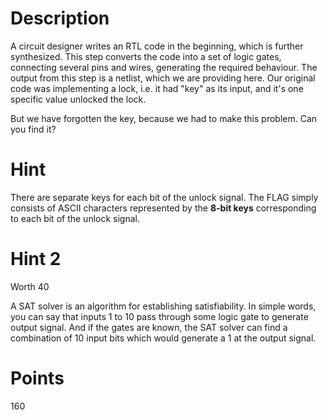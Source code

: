 # Description

A circuit designer writes an RTL code in the beginning, which is further synthesized. This step converts the code into a set of logic gates, connecting several pins and wires, generating the required behaviour. The output from this step is a netlist, which we are providing here. Our original code was implementing a lock, i.e. it had "key" as its input, and it's one specific value unlocked the lock.</br>

But we have forgotten the key, because we had to make this problem. Can you find it?
# Hint

There are separate keys for each bit of the unlock signal. The FLAG simply consists of ASCII characters represented by the **8-bit keys** corresponding to each bit of the unlock signal.

# Hint 2 
Worth 40 

A SAT solver is an algorithm for establishing satisfiability. In simple words, you can say that inputs 1 to 10 pass through some logic gate to generate output signal. And if the gates are known, the SAT solver can find a combination of 10 input bits which would generate a 1 at the output signal.
# Points

160
